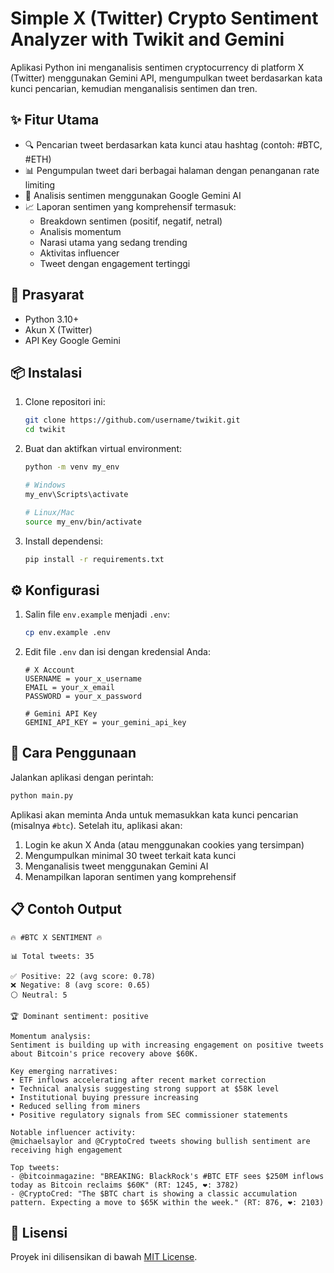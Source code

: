 # Simple X (Twitter) Crypto Sentiment Analyzer with Twikit and Gemini

Aplikasi Python ini menganalisis sentimen cryptocurrency di platform X (Twitter) menggunakan Gemini API, mengumpulkan tweet berdasarkan kata kunci pencarian, kemudian menganalisis sentimen dan tren.

## ✨ Fitur Utama

-   🔍 Pencarian tweet berdasarkan kata kunci atau hashtag (contoh: #BTC, #ETH)
-   📊 Pengumpulan tweet dari berbagai halaman dengan penanganan rate limiting
-   🤖 Analisis sentimen menggunakan Google Gemini AI
-   📈 Laporan sentimen yang komprehensif termasuk:
    -   Breakdown sentimen (positif, negatif, netral)
    -   Analisis momentum
    -   Narasi utama yang sedang trending
    -   Aktivitas influencer
    -   Tweet dengan engagement tertinggi

## 🔧 Prasyarat

-   Python 3.10+
-   Akun X (Twitter)
-   API Key Google Gemini

## 📦 Instalasi

1. Clone repositori ini:

    ```bash
    git clone https://github.com/username/twikit.git
    cd twikit
    ```

2. Buat dan aktifkan virtual environment:

    ```bash
    python -m venv my_env

    # Windows
    my_env\Scripts\activate

    # Linux/Mac
    source my_env/bin/activate
    ```

3. Install dependensi:
    ```bash
    pip install -r requirements.txt
    ```

## ⚙️ Konfigurasi

1. Salin file `env.example` menjadi `.env`:

    ```bash
    cp env.example .env
    ```

2. Edit file `.env` dan isi dengan kredensial Anda:

    ```
    # X Account
    USERNAME = your_x_username
    EMAIL = your_x_email
    PASSWORD = your_x_password

    # Gemini API Key
    GEMINI_API_KEY = your_gemini_api_key
    ```

## 🚀 Cara Penggunaan

Jalankan aplikasi dengan perintah:

```bash
python main.py
```

Aplikasi akan meminta Anda untuk memasukkan kata kunci pencarian (misalnya `#btc`). Setelah itu, aplikasi akan:

1. Login ke akun X Anda (atau menggunakan cookies yang tersimpan)
2. Mengumpulkan minimal 30 tweet terkait kata kunci
3. Menganalisis tweet menggunakan Gemini AI
4. Menampilkan laporan sentimen yang komprehensif

## 📋 Contoh Output

```
🔥 #BTC X SENTIMENT 🔥

📊 Total tweets: 35

✅ Positive: 22 (avg score: 0.78)
❌ Negative: 8 (avg score: 0.65)
⚪ Neutral: 5

🏆 Dominant sentiment: positive

Momentum analysis:
Sentiment is building up with increasing engagement on positive tweets about Bitcoin's price recovery above $60K.

Key emerging narratives:
• ETF inflows accelerating after recent market correction
• Technical analysis suggesting strong support at $58K level
• Institutional buying pressure increasing
• Reduced selling from miners
• Positive regulatory signals from SEC commissioner statements

Notable influencer activity:
@michaelsaylor and @CryptoCred tweets showing bullish sentiment are receiving high engagement

Top tweets:
- @bitcoinmagazine: "BREAKING: BlackRock's #BTC ETF sees $250M inflows today as Bitcoin reclaims $60K" (RT: 1245, ❤️: 3782)
- @CryptoCred: "The $BTC chart is showing a classic accumulation pattern. Expecting a move to $65K within the week." (RT: 876, ❤️: 2103)
```

## 📄 Lisensi

Proyek ini dilisensikan di bawah [MIT License](LICENSE).
